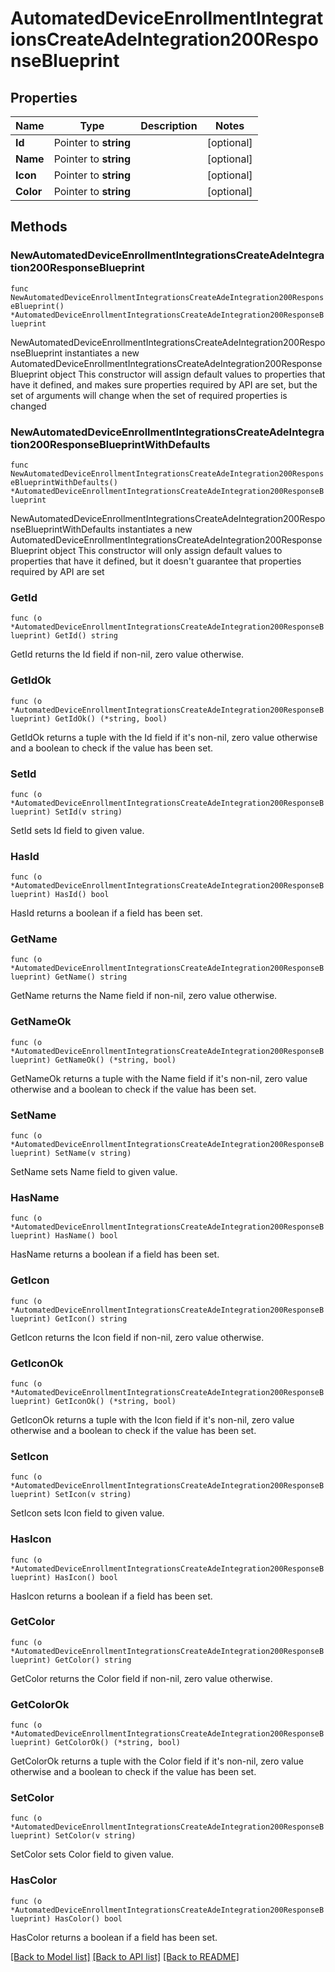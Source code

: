 # AutomatedDeviceEnrollmentIntegrationsCreateAdeIntegration200ResponseBlueprint

## Properties

Name | Type | Description | Notes
------------ | ------------- | ------------- | -------------
**Id** | Pointer to **string** |  | [optional] 
**Name** | Pointer to **string** |  | [optional] 
**Icon** | Pointer to **string** |  | [optional] 
**Color** | Pointer to **string** |  | [optional] 

## Methods

### NewAutomatedDeviceEnrollmentIntegrationsCreateAdeIntegration200ResponseBlueprint

`func NewAutomatedDeviceEnrollmentIntegrationsCreateAdeIntegration200ResponseBlueprint() *AutomatedDeviceEnrollmentIntegrationsCreateAdeIntegration200ResponseBlueprint`

NewAutomatedDeviceEnrollmentIntegrationsCreateAdeIntegration200ResponseBlueprint instantiates a new AutomatedDeviceEnrollmentIntegrationsCreateAdeIntegration200ResponseBlueprint object
This constructor will assign default values to properties that have it defined,
and makes sure properties required by API are set, but the set of arguments
will change when the set of required properties is changed

### NewAutomatedDeviceEnrollmentIntegrationsCreateAdeIntegration200ResponseBlueprintWithDefaults

`func NewAutomatedDeviceEnrollmentIntegrationsCreateAdeIntegration200ResponseBlueprintWithDefaults() *AutomatedDeviceEnrollmentIntegrationsCreateAdeIntegration200ResponseBlueprint`

NewAutomatedDeviceEnrollmentIntegrationsCreateAdeIntegration200ResponseBlueprintWithDefaults instantiates a new AutomatedDeviceEnrollmentIntegrationsCreateAdeIntegration200ResponseBlueprint object
This constructor will only assign default values to properties that have it defined,
but it doesn't guarantee that properties required by API are set

### GetId

`func (o *AutomatedDeviceEnrollmentIntegrationsCreateAdeIntegration200ResponseBlueprint) GetId() string`

GetId returns the Id field if non-nil, zero value otherwise.

### GetIdOk

`func (o *AutomatedDeviceEnrollmentIntegrationsCreateAdeIntegration200ResponseBlueprint) GetIdOk() (*string, bool)`

GetIdOk returns a tuple with the Id field if it's non-nil, zero value otherwise
and a boolean to check if the value has been set.

### SetId

`func (o *AutomatedDeviceEnrollmentIntegrationsCreateAdeIntegration200ResponseBlueprint) SetId(v string)`

SetId sets Id field to given value.

### HasId

`func (o *AutomatedDeviceEnrollmentIntegrationsCreateAdeIntegration200ResponseBlueprint) HasId() bool`

HasId returns a boolean if a field has been set.

### GetName

`func (o *AutomatedDeviceEnrollmentIntegrationsCreateAdeIntegration200ResponseBlueprint) GetName() string`

GetName returns the Name field if non-nil, zero value otherwise.

### GetNameOk

`func (o *AutomatedDeviceEnrollmentIntegrationsCreateAdeIntegration200ResponseBlueprint) GetNameOk() (*string, bool)`

GetNameOk returns a tuple with the Name field if it's non-nil, zero value otherwise
and a boolean to check if the value has been set.

### SetName

`func (o *AutomatedDeviceEnrollmentIntegrationsCreateAdeIntegration200ResponseBlueprint) SetName(v string)`

SetName sets Name field to given value.

### HasName

`func (o *AutomatedDeviceEnrollmentIntegrationsCreateAdeIntegration200ResponseBlueprint) HasName() bool`

HasName returns a boolean if a field has been set.

### GetIcon

`func (o *AutomatedDeviceEnrollmentIntegrationsCreateAdeIntegration200ResponseBlueprint) GetIcon() string`

GetIcon returns the Icon field if non-nil, zero value otherwise.

### GetIconOk

`func (o *AutomatedDeviceEnrollmentIntegrationsCreateAdeIntegration200ResponseBlueprint) GetIconOk() (*string, bool)`

GetIconOk returns a tuple with the Icon field if it's non-nil, zero value otherwise
and a boolean to check if the value has been set.

### SetIcon

`func (o *AutomatedDeviceEnrollmentIntegrationsCreateAdeIntegration200ResponseBlueprint) SetIcon(v string)`

SetIcon sets Icon field to given value.

### HasIcon

`func (o *AutomatedDeviceEnrollmentIntegrationsCreateAdeIntegration200ResponseBlueprint) HasIcon() bool`

HasIcon returns a boolean if a field has been set.

### GetColor

`func (o *AutomatedDeviceEnrollmentIntegrationsCreateAdeIntegration200ResponseBlueprint) GetColor() string`

GetColor returns the Color field if non-nil, zero value otherwise.

### GetColorOk

`func (o *AutomatedDeviceEnrollmentIntegrationsCreateAdeIntegration200ResponseBlueprint) GetColorOk() (*string, bool)`

GetColorOk returns a tuple with the Color field if it's non-nil, zero value otherwise
and a boolean to check if the value has been set.

### SetColor

`func (o *AutomatedDeviceEnrollmentIntegrationsCreateAdeIntegration200ResponseBlueprint) SetColor(v string)`

SetColor sets Color field to given value.

### HasColor

`func (o *AutomatedDeviceEnrollmentIntegrationsCreateAdeIntegration200ResponseBlueprint) HasColor() bool`

HasColor returns a boolean if a field has been set.


[[Back to Model list]](../README.md#documentation-for-models) [[Back to API list]](../README.md#documentation-for-api-endpoints) [[Back to README]](../README.md)


